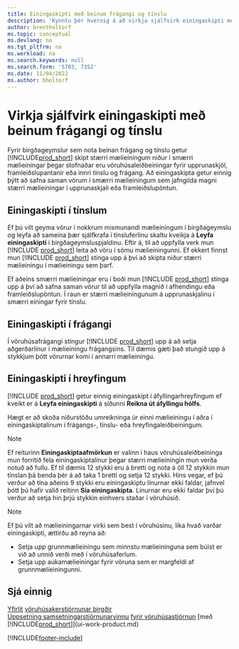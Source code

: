 ```yaml
---
title: Einingaskipti með beinum frágangi og tínslu
description: 'Kynntu þér hvernig á að virkja sjálfvirk einingaskipti með beinum frágangi og tínslu ásamt því að einingaskipta í tínslum, frágangi, hreyfingum og fleira.'
author: brentholtorf
ms.topic: conceptual
ms.devlang: na
ms.tgt_pltfrm: na
ms.workload: na
ms.search.keywords: null
ms.search.form: '5703, 7352'
ms.date: 11/04/2022
ms.author: bholtorf
---
```

# Virkja sjálfvirk einingaskipti með beinum frágangi og tínslu

Fyrir birgðageymslur sem nota beinan frágang og tínslu getur [!INCLUDE[prod_short](includes/prod_short.md)] skipt stærri mælieiningum niður í smærri mælieiningar þegar stofnaðar eru vöruhúsaleiðbeiningar fyrir upprunaskjöl, framleiðslupantanir eða innri tínslu og frágang. Að einingaskipta getur einnig þýtt að safna saman vörum í smærri mælieiningum sem jafngilda magni stærri mælieiningar í upprunaskjali eða framleiðslupöntun.

## Einingaskipti í tínslum  

Ef þú vilt geyma vörur í nokkrum mismunandi mælieiningum í birgðageymslu og leyfa að sameina þær sjálfkrafa í tínsluferlinu skaltu kveikja á **Leyfa einingaskipti** í birgðageymsluspjaldinu. Eftir á, til að uppfylla verk mun [!INCLUDE [prod_short](includes/prod_short.md)] leita að vöru í sömu mælieiningunni. Ef ekkert finnst mun [!INCLUDE [prod_short](includes/prod_short.md)] stinga upp á því að skipta niður stærri mælieiningu í mælieiningu sem þarf.  

Ef aðeins smærri mælieiningar eru í boði mun [!INCLUDE [prod_short](includes/prod_short.md)] stinga upp á því að safna saman vörur til að uppfylla magnið í afhendingu eða framleiðslupöntun. Í raun er stærri mælieiningunum á upprunaskjalinu í smærri einingar fyrir tínslu.  

## Einingaskipti í frágangi  

Í vöruhúsafrágangi stingur [!INCLUDE [prod_short](includes/prod_short.md)] upp á að setja aðgerðarlínur í mælieiningu frágangsins. Til dæmis gæti það stungið upp á stykkjum þótt vörurnar komi í annarri mælieiningu.  

## Einingaskipti í hreyfingum  

[!INCLUDE [prod_short](includes/prod_short.md)] getur einnig einingaskipt í áfyllingarhreyfingum ef kveikt er á **Leyfa einingaskipti** á síðunni **Reikna út áfyllingu hólfs**.  

Hægt er að skoða niðurstöðu umreikninga úr einni mælieiningu í aðra í einingaskiptalínum í frágangs-, tínslu- eða hreyfingaleiðbeiningum.  

> [!NOTE]  
> Ef reiturinn **Einingaskiptaafmörkun** er valinn í haus vöruhúsaleiðbeininga mun forritið fela einingaskiptalínur þegar stærri mælieiningin mun verða notuð að fullu. Ef til dæmis 12 stykki eru á bretti og nota á öll 12 stykkin mun tínslan þá benda þér á að taka 1 bretti og setja 12 stykki. Hins vegar, ef þú verður að tína aðeins 9 stykki eru einingaskiptu línurnar ekki faldar, jafnvel þótt þú hafir valið reitinn **Sía einingaskipta**. Línurnar eru ekki faldar því þú verður að setja hin þrjú stykkin einhvers staðar í vöruhúsið.  

> [!NOTE]  
> Ef þú vilt að mælieiningarnar virki sem best í vöruhúsinu, líka hvað varðar einingaskipti, ættirðu að reyna að:  
>
> - Setja upp grunnmælieiningu sem minnstu mælieininguna sem búist er við að unnið verði með í vöruhúsaferlum.  
> - Setja upp aukamælieiningar fyrir vöruna sem er margfeldi af grunnmælieiningunni.  

## Sjá einnig  

[Yfirlit](design-details-warehouse-management.md)
[vöruhúsakerstjórnunar birgðir](inventory-manage-inventory.md)  
[Uppsetning samsetningarstjórnunarvinnu](warehouse-setup-warehouse.md) 
[fyrir vöruhúsastjórnun](assembly-assemble-items.md)
[með [!INCLUDE[prod_short](includes/prod_short.md)]](ui-work-product.md)  


[!INCLUDE[footer-include](includes/footer-banner.md)]